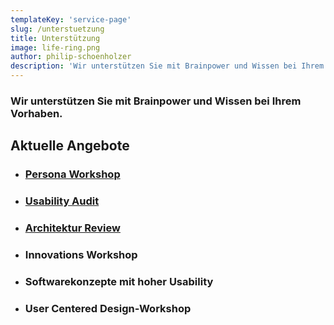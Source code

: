 ```yaml
---
templateKey: 'service-page'
slug: /unterstuetzung
title: Unterstützung
image: life-ring.png
author: philip-schoenholzer
description: 'Wir unterstützen Sie mit Brainpower und Wissen bei Ihrem Vorhaben: Persona Workshop, Usability Audit, Architektur Review, Innovations Workshop, Softwarekonzepte mit hoher Usability'
---
```


<style>
.gatsby-image-wrapper {
  max-width: 20rem;
  margin-left: auto;
  margin-right: auto;
}
</style>

### Wir unterstützen Sie mit Brainpower und Wissen bei Ihrem Vorhaben.

## Aktuelle Angebote

- ### [Persona Workshop](/persona-workshop)
- ### [Usability Audit](/usability-audit)
- ### [Architektur Review](/architektur-review)
- ### Innovations Workshop
- ### Softwarekonzepte mit hoher Usability
- ### User Centered Design-Workshop
